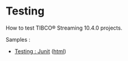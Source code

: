 # Testing

How to test TIBCO&reg; Streaming 10.4.0 projects.

Samples :

* [Testing : Junit](junit/src/site/markdown/index.md) ([html](https://plord12.github.io/samples/10.4.0/testing/junit/))
